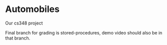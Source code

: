 # Automobiles
Our cs348 project

Final branch for grading is stored-procedures, demo video should also be in that branch.
